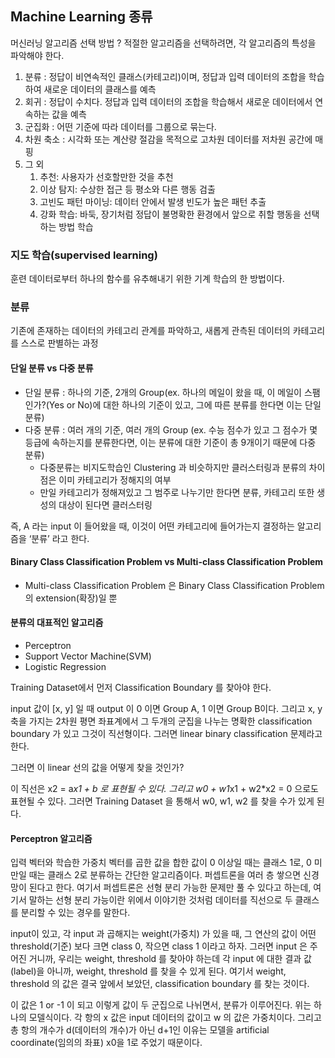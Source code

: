 ## Machine Learning 종류
머신러닝 알고리즘 선택 방법 ? 적절한 알고리즘을 선택하려면, 각 알고리즘의 특성을 파악해야 한다.

1. 분류 : 정답이 비연속적인 클래스(카테고리)이며, 정답과 입력 데이터의 조합을 학습하여 새로운 데이터의 클래스를 예측
2. 회귀 : 정답이 수치다. 정답과 입력 데이터의 조합을 학습해서 새로운 데이터에서 연속하는 값을 예측
3. 군집화 : 어떤 기준에 따라 데이터를 그룹으로 묶는다.
4. 차원 축소 : 시각화 또는 계산량 절감을 목적으로 고차원 데이터를 저차원 공간에 매핑
5. 그 외
    1. 추천: 사용자가 선호할만한 것을 추천
    2. 이상 탐지: 수상한 접근 등 평소와 다른 행동 검출
    3. 고빈도 패턴 마이닝: 데이터 안에서 발생 빈도가 높은 패턴 추출
    4. 강화 학습: 바둑, 장기처럼 정답이 불명확한 환경에서 앞으로 취할 행동을 선택하는 방법 학습

### 지도 학습(supervised learning)
훈련 데이터로부터 하나의 함수를 유추해내기 위한 기계 학습의 한 방법이다.

### 분류
기존에 존재하는 데이터의 카테고리 관계를 파악하고, 새롭게 관측된 데이터의 카테고리를 스스로 판별하는 과정

#### 단일 분류 vs 다중 분류

- 단일 분류 : 하나의 기준, 2개의 Group(ex. 하나의 메일이 왔을 때, 이 메일이 스팸인가?(Yes or No)에 대한 하나의 기준이 있고, 그에 따른 분류를 한다면 이는 단일 분류)
- 다중 분류 : 여러 개의 기준, 여러 개의 Group (ex. 수능 점수가 있고 그 점수가 몇 등급에 속하는지를 분류한다면, 이는 분류에 대한 기준이 총 9개이기 때문에 다중 분류)
  - 다중분류는 비지도학습인 Clustering 과 비슷하지만 클러스터링과 분류의 차이점은 이미 카테고리가 정해지의 여부
  - 만일 카테고리가 정해져있고 그 범주로 나누기만 한다면 분류, 카테고리 또한 생성의 대상이 된다면 클러스터링

즉, A 라는 input 이 들어왔을 때, 이것이 어떤 카테고리에 들어가는지 결정하는 알고리즘을 ‘분류’ 라고 한다.

#### Binary Class Classification Problem vs Multi-class Classification Problem
- Multi-class Classification Problem 은 Binary Class Classification Problem 의 extension(확장)일 뿐

#### 분류의 대표적인 알고리즘
- Perceptron
- Support Vector Machine(SVM)
- Logistic Regression

Training Dataset에서 먼저 Classification Boundary 를 찾아야 한다.

input 값이 [x, y] 일 때 output 이 0 이면 Group A, 1 이면 Group B이다. 
그리고 x, y축을 가지는 2차원 평면 좌표계에서 그 두개의 군집을 나누는 명확한 classification boundary 가 있고 그것이 직선형이다. 
그러면 linear binary classification 문제라고 한다.

그러면 이 linear 선의 값을 어떻게 찾을 것인가?

이 직선은 x2 = a*x1 + b 로 표현될 수 있다. 그리고 w0 + w1*x1 + w2*x2 = 0 으로도 표현될 수 있다. 
그러면 Training Dataset 을 통해서 w0, w1, w2 를 찾을 수가 있게 된다.

#### Perceptron 알고리즘
입력 벡터와 학습한 가중치 벡터를 곱한 값을 합한 값이 0 이상일 때는 클래스 1로, 0 미만일 때는 클래스 2로 분류하는 간단한 알고리즘이다.
퍼셉트론을 여러 층 쌓으면 신경망이 된다고 한다. 
여기서 퍼셉트론은 선형 분리 가능한 문제만 풀 수 있다고 하는데, 여기서 말하는 선형 분리 가능이란 위에서 이야기한 것처럼 데이터를 직선으로 두 클래스를 분리할 수 있는 경우를 말한다.

input이 있고, 각 input 과 곱해지는 weight(가중치) 가 있을 때, 그 연산의 값이 어떤 threshold(기준) 보다 크면 class 0, 작으면 class 1 이라고 하자. 
그러면 input 은 주어진 거니까, 우리는 weight, threshold 를 찾아야 하는데 각 input 에 대한 결과 값(label)을 아니까, weight, threshold 를 찾을 수 있게 된다. 
여기서 weight, threshold 의 값은 결국 앞에서 보았던, classification boundary 를 찾는 것이다.

이 값은 1 or -1 이 되고 이렇게 값이 두 군집으로 나뉘면서, 분류가 이루어진다. 위는 하나의 모델식이다. 
각 항의 x 값은 input 데이터의 값이고 w 의 값은 가중치이다. 그리고 총 항의 개수가 d(데이터의 개수)가 아닌 d+1인 이유는 모델을 artificial coordinate(임의의 좌표) x0을 1로 주었기 때문이다.